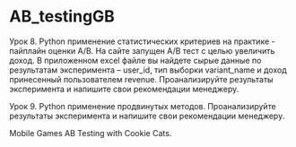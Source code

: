 # AB_testingGB
Урок 8. Python применение статистических критериев на практике - пайплайн оценки A/B.
На сайте запущен А/В тест с целью увеличить доход. В приложенном excel файле вы найдете сырые данные по результатам эксперимента – user_id, тип выборки variant_name и доход принесенный пользователем revenue. Проанализируйте результаты эксперимента и напишите свои рекомендации менеджеру.

Урок 9. Python применение продвинутых методов.
Проанализируйте результаты эксперимента и напишите свои рекомендации менеджеру.

Mobile Games AB Testing with Cookie Cats.

